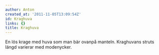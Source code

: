 ```yaml
---
author: Anton
created_at: '2011-11-05T13:09:54Z'
id: Kraghuva
links: {}
title: Kraghuva
---
```


En lös krage med huva som man bär ovanpå manteln. Kraghuvans struts längd varierar med modenycker.
